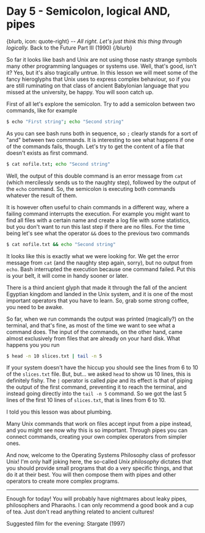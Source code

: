 # Day 5 - Semicolon, logical AND, pipes

{blurb, icon: quote-right}
-- _All right. Let's just think this thing through logically._
Back to the Future Part III (1990)
{/blurb}

So far it looks like bash and Unix are not using those nasty strange symbols many other programming languages or systems use. Well, that's good, isn't it? Yes, but it's also tragically untrue. In this lesson we will meet some of the fancy hieroglyphs that Unix uses to express complex behaviour, so if you are still ruminating on that class of ancient Babylonian language that you missed at the university, be happy. You will soon catch up.

First of all let's explore the semicolon. Try to add a semicolon between two commands, like for example

``` sh
$ echo "First string"; echo "Second string"
```

As you can see bash runs both in sequence, so `;` clearly stands for a sort of "and" between two commands. It is interesting to see what happens if one of the commands fails, though. Let's try to get the content of a file that doesn't exists as first command.

``` sh
$ cat nofile.txt; echo "Second string"
```

Well, the output of this double command is an error message from `cat` (which mercilessly sends us to the naughty step), followed by the output of the `echo` command. So, the semicolon is executing both commands whatever the result of them.

It is however often useful to chain commands in a different way, where a failing command interrupts the execution. For example you might want to find all files with a certain name and create a log file with some statistics, but you don't want to run this last step if there are no files. For the time being let's see what the operator `&&` does to the previous two commands

``` sh
$ cat nofile.txt && echo "Second string"
```

It looks like this is exactly what we were looking for. We get the error message from `cat` (and the naughty step again, sorry), but no output from `echo`. Bash interrupted the execution because one command failed. Put this is your belt, it will come in handy sooner or later.

There is a third ancient glyph that made it through the fall of the ancient Egyptian kingdom and landed in the Unix system, and it is one of the most important operators that you have to learn. So, grab some strong coffee, you need to be awake.

So far, when we run commands the output was printed (magically?) on the terminal, and that's fine, as most of the time we want to see what a command does. The input of the commands, on the other hand, came almost exclusively from files that are already on your hard disk. What happens you you run

``` sh
$ head -n 10 slices.txt | tail -n 5
```

If your system doesn't have the hiccup you should see the lines from 6 to 10 of the `slices.txt` file. But, but... we asked `head` to show us 10 lines, this is definitely fishy. The `|` operator is called _pipe_ and its effect is that of piping the output of the first command, preventing it to reach the terminal, and instead going directly into the `tail -n 5` command. So we got the last 5 lines of the first 10 lines of `slices.txt`, that is lines from 6 to 10. 

I told you this lesson was about plumbing. 

Many Unix commands that work on files accept input from a pipe instead, and you might see now why this is so important. Through pipes you can connect commands, creating your own complex operators from simpler ones.

And now, welcome to the Operating Systems Philosophy class of professor Unix! I'm only half joking here, the so-called _Unix philosophy_ dictates that you should provide small programs that do a very specific things, and that do it at their best. You will then compose them with pipes and other operators to create more complex programs.

* * *

Enough for today! You will probably have nightmares about leaky pipes, philosophers and Pharaohs. I can only recommend a good book and a cup of tea. Just don't read anything related to ancient cultures!

Suggested film for the evening: Stargate (1997)